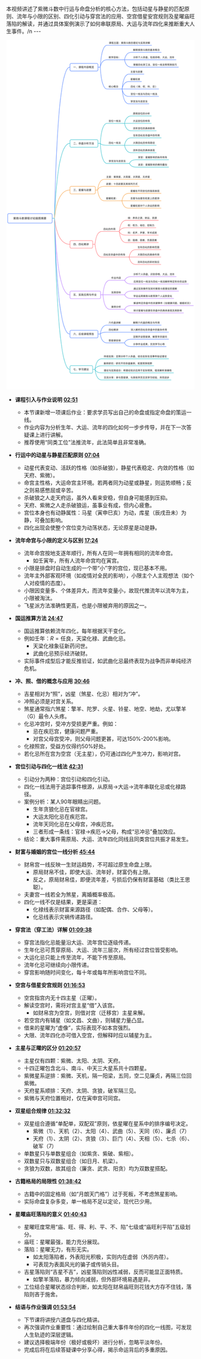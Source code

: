 本视频讲述了紫微斗数中行运与命盘分析的核心方法，包括动星与静星的匹配原则、流年与小限的区别、四化引动与穿宫法的应用、空宫借星安宫规则及星曜庙旺落陷的解读，并通过具体案例演示了如何串联原局、大运与流年四化来推断重大人生事件。/n ---

<img src=".\Images\【国学系列】磊哥漫画说紫薇-第七节.png">  

- **课程引入与作业说明 [02:51](#?seek_t=171)**
  - 本节课新增一项课后作业：要求学员写出自己的命盘或指定命盘的策运一线。
  - 作业内容为分析生年、大运、流年的四化如何一步步传导，并在下一次答疑课上进行讲解。
  - 推荐使用“同类工位”法推流年，此法简单且非常准确。

- **行运中的动星与静星匹配原则 [07:04](#?seek_t=424)**
  - 动星代表变动、活跃的性格（如杀破狼），静星代表稳定、内敛的性格（如天府、紫微）。
  - 命宫主性格，大运命宫主环境。若两者同为动星或静星，则运势顺畅；反之则易感憋屈或辛苦。
  - 杀破狼之人走天府运，虽外人看来安稳，但自身可能感到压抑。
  - 天府、紫微之人走杀破狼运，虽事业有成，但内心疲惫。
  - 宫位本身也有动静属性：马星（寅申巳亥）为动，库星（辰戌丑未）为静，可叠加影响。
  - 四化出现会使整个宫位变为动荡状态，无论原星是动是静。

- **流年命宫与小限的定义与区别 [17:24](#?seek_t=1044)**
  - 流年命宫按地支逐年顺行，所有人在同一年拥有相同的流年命宫。
    - 如壬寅年，所有人流年命宫均在寅宫。
  - 小限是排盘时自动生成的一个带“小”字的宫位，现已基本不用。
  - 流年主外部客观环境（如疫情对全民的影响），小限主个人主观想法（如个人对疫情的态度）。
  - 小限因变量多、个体差异大，而流年变量小，故现代推流年以流年为主，小限被淘汰。
  - 飞星派方法准确性更高，也是小限被弃用的原因之一。

- **国运推算方法 [24:47](#?seek_t=1487)**
  - 国运推算依赖流年四化，每年根据天干变化。
  - 例如壬年：$R = \text{任良}$，天梁化禄、武曲化忌。
    - 天梁化禄象征新药问世。
    - 武曲化忌预示经济破财。
  - 实际事件成型后才能反推验证，如武曲化忌最终表现为战争而非单纯经济危机。

- **冲、照、借的概念与应用 [30:46](#?seek_t=1846)**
  - 吉星相对为“照”，凶星（煞星、化忌）相对为“冲”。
  - 冲照必须是对宫关系。
  - 煞星通常指六煞星：擎羊、陀罗、火星、铃星、地空、地劫，尤以擎羊（G）最令人头疼。
  - 化忌冲宫时，受冲方受损更严重。例如：
    - 忌在疾厄宫，健康问题严重。
    - 对宫父母宫受冲，则父母问题更甚，可达150%-200%影响。
  - 化禄照宫，受益方仅得约50%好处。
  - 若化忌所在宫为空宫（无主星），仍可通过四化产生冲力，影响对宫。

- **宫位引动与四化一线法 [42:31](#?seek_t=2551)**
  - 引动分为两种：宫位引动和四化引动。
  - 四化一线法用于追踪事件根源，从原局→大运→流年串联化忌或化禄路径。
  - 案例分析：某人90年眼睛出问题。
    - 生年贪狼化忌在官禄宫。
    - 大运太阳化忌在疾厄宫。
    - 流年天同化忌在父母宫，冲疾厄宫。
    - 三者形成一条线：官禄→疾厄→父母，构成“忌冲忌”叠加效应。
  - 结论：重大事件需原局、大运、流年四化同线且同类宫位共振才易发生。

- **财富与婚姻的宫位一线分析 [45:44](#?seek_t=2744)**
  - 财帛宫一线反映一生财运趋势，不可超过原生命盘上限。
    - 原局财帛不佳，即使大运、流年好，财富仍有上限。
    - 反之，原局财帛佳，即便流年差，亏损后仍保有财富基础（类比王思聪）。
  - 夫妻宫一线若全为煞星，离婚概率极高。
  - 四化一线不仅是结果，更是渠道：
    - 化禄线表示财富来源路径（如配偶、合作、父母等）。
    - 化忌线表示灾祸传递路径。

- **穿宫法（穿工法）详解 [01:09:38](#?seek_t=4178)**
  - 穿宫法指化忌能量沿大运、流年宫位逐级传递。
  - 生年化忌可贯穿原局、大运、流年三层次，所有经过宫位皆受影响。
  - 大运化忌只能上传至流年，不能下传至原局。
  - 流年化忌可继续向小限传递。
  - 穿宫影响随时间变化，每十年或每年所影响宫位不同。

- **空宫与借星安宫规则 [01:16:53](#?seek_t=4613)**
  - 空宫指宫内无十四主星（正曜）。
  - 解读空宫时，需将对宫主星“借”入该宫。
    - 如财帛宫为空宫，则借对宫（迁移宫）主星来解。
  - 若空宫内有辅星（如文昌、文曲），则辅星力量凸显。
  - 借来的星曜为“虚像”，实际表现不如本宫强烈。
  - 大限、流年四化亦可借入空宫，但解释时应以辅星为主。

- **主星与正曜的区分 [01:20:57](#?seek_t=4857)**
  - 主星仅有四颗：紫微、太阳、太阴、天府。
  - 十四正曜包含北斗、南斗、中天三大星系共十四颗星。
  - 紫微星系逆排：紫微、天机，隔一阳梁，五同，空二见廉贞，再隔三位回紫微。
  - 天府星系顺排：天府、太阴、贪狼，破军隔三见。
  - 紫微与天府位置相对，仅在寅申宫可同宫。

- **双星组合规律 [01:32:32](#?seek_t=5552)**
  - 双星组合遵循“单配单，双配双”原则，依星曜在星系中的排序编号决定。
    - 紫微（1）、天机（2）、太阳（4）、武曲（5）、天同（6）、廉贞（7）
    - 天府（1）、太阴（2）、贪狼（3）、巨门（4）、天相（5）、七杀（6）、破军（7）
  - 单数星只与单数星组合（如紫贪、紫破、紫相）。
  - 双数星只与双数星组合（如日月、机梁）。
  - 贪狼为双数，故其组合（廉贪、武贪、阳贪）均为双数星搭配。

- **古籍格局的局限性 [01:38:42](#?seek_t=5922)**
  - 古籍中的固定格局（如“月朗天门格”）过于死板，不考虑煞星影响。
  - 实际命盘复杂多变，单一格局不足以定论，现代已少用。

- **星曜庙旺落陷的意义 [01:40:43](#?seek_t=6043)**
  - 星曜旺度常用“庙、旺、得、利、平、不、陷”七级或“庙旺利平陷”五级划分。
  - 庙旺：星曜最强，能力充分展现。
  - 落陷：星曜无力，有形无实。
    - 如太阳落陷者，外表阳光积极，实则内在虚弱（外厉内荏）。
    - 可表现为表面风光的骗子或传销头目。
  - 吉星落陷则“吉星不吉”，凶星落陷则凶性减弱，反而可能显正面特质。
    - 如擎羊落陷，暴力倾向减弱，但外部环境易遇是非。
  - 工位结合星曜状态综合判断，如太阳在财帛庙旺则花钱大方存不住钱，落陷则吝于施舍。

- **结语与作业强调 [01:53:54](#?seek_t=6834)**
  - 下节课将讲授六道盘与四化精讲。
  - 再次强调作业重要性：通过绘制自己重大事件年份的四化一线图，可发现人生轨迹的深层逻辑。
  - 建议选择极端年份（极好或极坏）进行分析，忽略平淡年份。
  - 完成后将在后续答疑课中分享心得，揭示命运背后的多重原因。